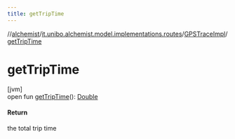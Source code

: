 ```yaml
---
title: getTripTime
---
```

//[alchemist](../../../index.html)/[it.unibo.alchemist.model.implementations.routes](../index.html)/[GPSTraceImpl](index.html)/[getTripTime](get-trip-time.html)



# getTripTime



[jvm]\
open fun [getTripTime](get-trip-time.html)(): [Double](https://kotlinlang.org/api/latest/jvm/stdlib/kotlin/-double/index.html)



#### Return



the total trip time




